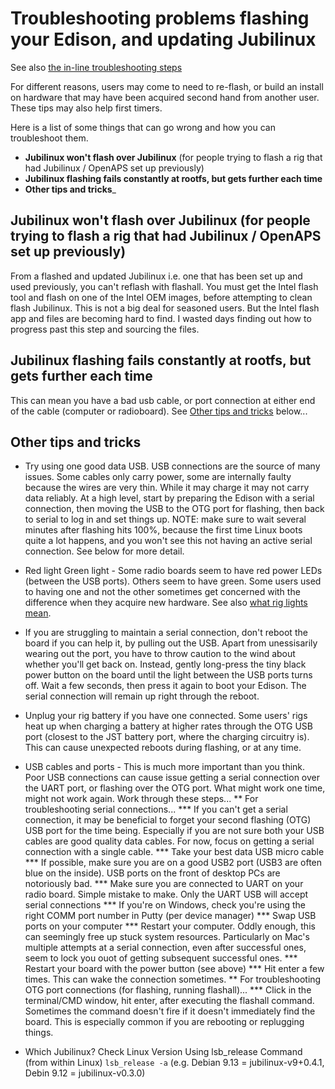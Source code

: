 # Troubleshooting problems flashing your Edison, and updating Jubilinux

See also [the in-line troubleshooting steps](https://openaps.readthedocs.io/en/latest/docs/Resources/Edison-Flashing/all-computers-flash.html#troubleshooting)

For different reasons, users may come to need to re-flash, or build an install on hardware that may have been acquired second hand from another user. These tips may also help first timers.

Here is a list of some things that can go wrong and how you can troubleshoot them.

* __Jubilinux won't flash over Jubilinux__ (for people trying to flash a rig that had Jubilinux / OpenAPS set up previously)
* __Jubilinux flashing fails constantly at rootfs, but gets further each time__
* __Other tips and tricks___

## Jubilinux won't flash over Jubilinux (for people trying to flash a rig that had Jubilinux / OpenAPS set up previously)

From a flashed and updated Jubilinux i.e. one that has been set up and used previously, you can't reflash with flashall. You must get the Intel flash tool and flash on one of the Intel OEM images, before attempting to clean flash Jubilinux. This is not a big deal for seasoned users. But the Intel flash app and files are becoming hard to find. I wasted days finding out how to progress past this step and sourcing the files.

## Jubilinux flashing fails constantly at rootfs, but gets further each time

This can mean you have a bad usb cable, or port connection at either end of the cable (computer or radioboard). See [Other tips and tricks](#Other-tips-and-tricks) below...

## Other tips and tricks
* Try using one good data USB. USB connections are the source of many issues. Some cables only carry power, some are internally faulty because the wires are very thin. While it may charge it may not carry data reliably. At a high level, start by preparing the Edison with a serial connection, then moving the USB to the OTG port for flashing, then back to serial to log in and set things up. NOTE: make sure to wait several minutes after flashing hits 100%, because the first time Linux boots quite a lot happens, and you won't see this not having an active serial connection. See below for more detail.
* Red light Green light - Some radio boards seem to have red power LEDs (between the USB ports). Others seem to have green. Some users used to having one and not the other sometimes get concerned with the difference when they acquire new hardware. See also [what rig lights mean](https://openaps.readthedocs.io/en/latest/docs/While%20You%20Wait%20For%20Gear/understanding-your-Explorer-Board-rig.html?highlight=lights#what-the-lights-mean-and-where-they-are).
* If you are struggling to maintain a serial connection, don't reboot the board if you can help it, by pulling out the USB. Apart from unessisarily wearing out the port, you have to throw caution to the wind about whether you'll get back on. Instead, gently long-press the tiny black power button on the board until the light between the USB ports turns off. Wait a few seconds, then press it again to boot your Edison. The serial connection will remain up right through the reboot.
* Unplug your rig battery if you have one connected. Some users' rigs heat up when charging a battery at higher rates through the OTG USB port (closest to the JST battery port, where the charging circuitry is). This can cause unexpected reboots during flashing, or at any time.
* USB cables and ports - This is much more important than you think. Poor USB connections can cause issue getting a serial connection over the UART port, or flashing over the OTG port. What might work one time, might not work again. Work through these steps...
** For troubleshooting serial connections...
*** If you can't get a serial connection, it may be beneficial to forget your second flashing (OTG) USB port for the time being. Especially if you are not sure both your USB cables are good quality data cables. For now, focus on getting a serial connection with a single cable.
*** Take your best data USB micro cable
*** If possible, make sure you are on a good USB2 port (USB3 are often blue on the inside). USB ports on the front of desktop PCs are notoriously bad.
*** Make sure you are connected to UART on your radio board. Simple mistake to make. Only the UART USB will accept serial connections
*** If you're on Windows, check you're using the right COMM port number in Putty (per device manager)
*** Swap USB ports on your computer
*** Restart your computer. Oddly enough, this can seemingly free up stuck system resources. Particularly on Mac's multiple attempts at a serial connection, even after successful ones, seem to lock you ouot of getting subsequent successful ones.
*** Restart your board with the power button (see above)
*** Hit enter a few times. This can wake the connection sometimes.
** For troubleshooting OTG port connections (for flashing, running flashall)...
*** Click in the terminal/CMD window, hit enter, after executing the flashall command. Sometimes the command doesn't fire if it doesn't immediately find the board. This is especially common if you are rebooting or replugging things.

* Which Jubilinux? Check Linux Version Using lsb_release Command (from within Linux) `lsb_release -a` (e.g. Debian 9.13 = jubilinux-v9+0.4.1, Debin 9.12 = jubilinux-v0.3.0)

